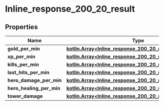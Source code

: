 
# Inline_response_200_20_result

## Properties
Name | Type | Description | Notes
------------ | ------------- | ------------- | -------------
**gold_per_min** | [**kotlin.Array&lt;Inline_response_200_20_result_gold_per_min&gt;**](Inline_response_200_20_result_gold_per_min.md) |  |  [optional]
**xp_per_min** | [**kotlin.Array&lt;Inline_response_200_20_result_gold_per_min&gt;**](Inline_response_200_20_result_gold_per_min.md) |  |  [optional]
**kills_per_min** | [**kotlin.Array&lt;Inline_response_200_20_result_gold_per_min&gt;**](Inline_response_200_20_result_gold_per_min.md) |  |  [optional]
**last_hits_per_min** | [**kotlin.Array&lt;Inline_response_200_20_result_gold_per_min&gt;**](Inline_response_200_20_result_gold_per_min.md) |  |  [optional]
**hero_damage_per_min** | [**kotlin.Array&lt;Inline_response_200_20_result_gold_per_min&gt;**](Inline_response_200_20_result_gold_per_min.md) |  |  [optional]
**hero_healing_per_min** | [**kotlin.Array&lt;Inline_response_200_20_result_gold_per_min&gt;**](Inline_response_200_20_result_gold_per_min.md) |  |  [optional]
**tower_damage** | [**kotlin.Array&lt;Inline_response_200_20_result_gold_per_min&gt;**](Inline_response_200_20_result_gold_per_min.md) |  |  [optional]



